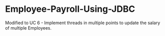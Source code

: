 # Employee-Payroll-Using-JDBC

Modified to UC 6 - Implement threads in multiple points to update the salary of multiple Employees.
